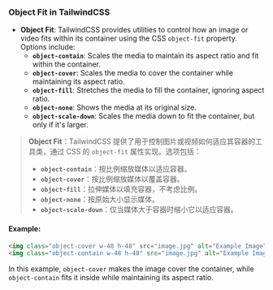 ### Object Fit in TailwindCSS

- **Object Fit**: TailwindCSS provides utilities to control how an image or video fits within its container using the CSS `object-fit` property. Options include:
  - **`object-contain`**: Scales the media to maintain its aspect ratio and fit within the container.
  - **`object-cover`**: Scales the media to cover the container while maintaining its aspect ratio.
  - **`object-fill`**: Stretches the media to fill the container, ignoring aspect ratio.
  - **`object-none`**: Shows the media at its original size.
  - **`object-scale-down`**: Scales the media down to fit the container, but only if it's larger.

> **Object Fit**：TailwindCSS 提供了用于控制图片或视频如何适应其容器的工具类，通过 CSS 的 `object-fit` 属性实现。选项包括：  
> - **`object-contain`**：按比例缩放媒体以适应容器。  
> - **`object-cover`**：按比例缩放媒体以覆盖容器。  
> - **`object-fill`**：拉伸媒体以填充容器，不考虑比例。  
> - **`object-none`**：按原始大小显示媒体。  
> - **`object-scale-down`**：仅当媒体大于容器时缩小它以适应容器。

#### Example:

```html
<img class="object-cover w-48 h-48" src="image.jpg" alt="Example Image">
<img class="object-contain w-48 h-48" src="image.jpg" alt="Example Image">
```

In this example, `object-cover` makes the image cover the container, while `object-contain` fits it inside while maintaining its aspect ratio.